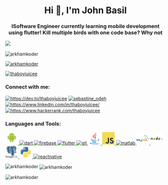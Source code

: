 <h1 align="center">Hi 👋, I'm John Basil</h1>
<h3 align="center"> ISoftware Engineer currently learning mobile development using flutter! Kill multiple birds with one code base? Why not </h3>

<img src="https://render.fineartamerica.com/images/images-profile-flow/400/images-medium-large-5/batman-pixel-symbol.jpg">

<p align="left"> <img src="https://komarev.com/ghpvc/?username=arkhamkoder&label=Profile%20views&color=0e75b6&style=flat" alt="arkhamkoder" /> </p>

<p align="left"> <a href="https://github.com/ryo-ma/github-profile-trophy"><img src="https://github-profile-trophy.vercel.app/?username=arkhamkoder" alt="arkhamkoder" /></a> </p>

<p align="left"> <a href="https://twitter.com/thaboyjuicee" target="blank"><img src="https://img.shields.io/twitter/follow/thaboyjuicee?logo=twitter&style=for-the-badge" alt="thaboyjuicee" /></a> </p>

<h3 align="left">Connect with me:</h3>
<p align="left">
<a href="https://dev.to/https://dev.to/thaboyjuicee" target="blank"><img align="center" src="https://cdn.jsdelivr.net/npm/simple-icons@3.0.1/icons/dev-dot-to.svg" alt="https://dev.to/thaboyjuicee" height="30" width="40" /></a>
<a href="https://twitter.com/thaboyjuicee" target="blank"><img align="center" src="https://raw.githubusercontent.com/rahuldkjain/github-profile-readme-generator/master/src/images/icons/Social/twitter.svg" alt="sebastine_odeh" height="30" width="40" /></a>
<a href="https://www.linkedin.com/in/thaboyjuicee/" target="blank"><img align="center" src="https://raw.githubusercontent.com/rahuldkjain/github-profile-readme-generator/master/src/images/icons/Social/linked-in-alt.svg" alt="https://www.linkedin.com/in/thaboyjuicee/" height="30" width="40" /></a>
<a href="https://www.hackerrank.com/https://www.hackerrank.com/thaboyjuicee" target="blank"><img align="center" src="https://raw.githubusercontent.com/rahuldkjain/github-profile-readme-generator/master/src/images/icons/Social/hackerrank.svg" alt="https://www.hackerrank.com/thaboyjuicee" height="30" width="40" /></a>
</p>

<h3 align="left">Languages and Tools:</h3>
<p align="left"> <a href="https://developer.android.com" target="_blank"> <img src="https://raw.githubusercontent.com/devicons/devicon/master/icons/android/android-original-wordmark.svg" alt="android" width="40" height="40"/> </a> <a href="https://dart.dev" target="_blank"> <img src="https://www.vectorlogo.zone/logos/dartlang/dartlang-icon.svg" alt="dart" width="40" height="40"/> </a><a href="https://firebase.google.com/" target="_blank"> <img src="https://www.vectorlogo.zone/logos/firebase/firebase-icon.svg" alt="firebase" width="40" height="40"/> </a> <a href="https://flutter.dev" target="_blank"> <img src="https://www.vectorlogo.zone/logos/flutterio/flutterio-icon.svg" alt="flutter" width="40" height="40"/> </a> <a href="https://git-scm.com/" target="_blank"> <img src="https://www.vectorlogo.zone/logos/git-scm/git-scm-icon.svg" alt="git" width="40" height="40"/> </a> <a href="https://www.java.com" target="_blank"> <img src="https://raw.githubusercontent.com/devicons/devicon/master/icons/java/java-original.svg" alt="java" width="40" height="40"/> </a> <a href="https://developer.mozilla.org/en-US/docs/Web/JavaScript" target="_blank"> <img src="https://raw.githubusercontent.com/devicons/devicon/master/icons/javascript/javascript-original.svg" alt="javascript" width="40" height="40"/> </a> <a href="https://www.mathworks.com/" target="_blank"> <img src="https://upload.wikimedia.org/wikipedia/commons/2/21/Matlab_Logo.png" alt="matlab" width="40" height="40"/> </a> <a href="https://www.mysql.com/" target="_blank"> <img src="https://raw.githubusercontent.com/devicons/devicon/master/icons/mysql/mysql-original-wordmark.svg" alt="mysql" width="40" height="40"/> </a> <a href="https://nodejs.org" target="_blank"> <img src="https://raw.githubusercontent.com/devicons/devicon/master/icons/nodejs/nodejs-original-wordmark.svg" alt="nodejs" width="40" height="40"/> </a> <a href="https://www.postgresql.org" target="_blank"> <img src="https://raw.githubusercontent.com/devicons/devicon/master/icons/postgresql/postgresql-original-wordmark.svg" alt="postgresql" width="40" height="40"/> </a> <a href="https://www.python.org" target="_blank"> <img src="https://raw.githubusercontent.com/devicons/devicon/master/icons/python/python-original.svg" alt="python" width="40" height="40"/> </a> <a href="https://reactnative.dev/" target="_blank"> <img src="https://reactnative.dev/img/header_logo.svg" alt="reactnative" width="40" height="40"/> </a> </p>

<p><img align="left" src="https://github-readme-stats.vercel.app/api/top-langs?username=arkhamkoder&show_icons=true&locale=en&layout=compact" alt="arkhamkoder" /></p>

<p>&nbsp;<img align="center" src="https://github-readme-stats.vercel.app/api?username=arkhamkoder&show_icons=true&locale=en" alt="arkhamkoder" /></p>

<p><img align="center" src="https://github-readme-streak-stats.herokuapp.com/?user=arkhamkoder&" alt="arkhamkoder" /></p>
